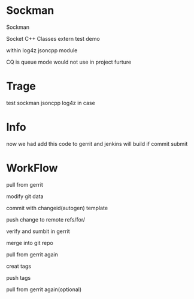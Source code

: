 Sockman
======

Sockman

Socket C++ Classes extern test demo 

within log4z jsoncpp module

CQ is queue mode would not use in project furture


Trage
=======

test sockman jsoncpp log4z in case

Info
=======

now we had add this code to gerrit and jenkins will build if commit submit 

WorkFlow
========
pull from gerrit 

modify git data

commit with changeid(autogen) template

push change to remote refs/for/<branch> 

verify and sumbit in gerrit

merge into git repo

pull from gerrit again

creat tags

push tags

pull from gerrit again(optional)




